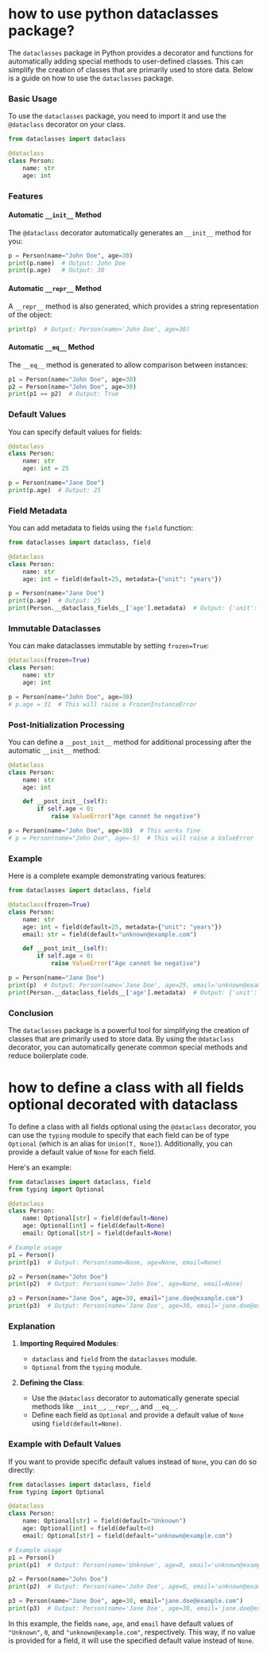 # how to use python dataclasses package?

The `dataclasses` package in Python provides a decorator and functions for automatically adding special methods to user-defined classes. This can simplify the creation of classes that are primarily used to store data. Below is a guide on how to use the `dataclasses` package.

### Basic Usage

To use the `dataclasses` package, you need to import it and use the `@dataclass` decorator on your class.

```python
from dataclasses import dataclass

@dataclass
class Person:
    name: str
    age: int
```

### Features

#### Automatic `__init__` Method

The `@dataclass` decorator automatically generates an `__init__` method for you:

```python
p = Person(name="John Doe", age=30)
print(p.name)  # Output: John Doe
print(p.age)   # Output: 30
```

#### Automatic `__repr__` Method

A `__repr__` method is also generated, which provides a string representation of the object:

```python
print(p)  # Output: Person(name='John Doe', age=30)
```

#### Automatic `__eq__` Method

The `__eq__` method is generated to allow comparison between instances:

```python
p1 = Person(name="John Doe", age=30)
p2 = Person(name="John Doe", age=30)
print(p1 == p2)  # Output: True
```

### Default Values

You can specify default values for fields:

```python
@dataclass
class Person:
    name: str
    age: int = 25

p = Person(name="Jane Doe")
print(p.age)  # Output: 25
```

### Field Metadata

You can add metadata to fields using the `field` function:

```python
from dataclasses import dataclass, field

@dataclass
class Person:
    name: str
    age: int = field(default=25, metadata={"unit": "years"})

p = Person(name="Jane Doe")
print(p.age)  # Output: 25
print(Person.__dataclass_fields__['age'].metadata)  # Output: {'unit': 'years'}
```

### Immutable Dataclasses

You can make dataclasses immutable by setting `frozen=True`:

```python
@dataclass(frozen=True)
class Person:
    name: str
    age: int

p = Person(name="John Doe", age=30)
# p.age = 31  # This will raise a FrozenInstanceError
```

### Post-Initialization Processing

You can define a `__post_init__` method for additional processing after the automatic `__init__` method:

```python
@dataclass
class Person:
    name: str
    age: int

    def __post_init__(self):
        if self.age < 0:
            raise ValueError("Age cannot be negative")

p = Person(name="John Doe", age=30)  # This works fine
# p = Person(name="John Doe", age=-5)  # This will raise a ValueError
```

### Example

Here is a complete example demonstrating various features:

```python
from dataclasses import dataclass, field

@dataclass(frozen=True)
class Person:
    name: str
    age: int = field(default=25, metadata={"unit": "years"})
    email: str = field(default="unknown@example.com")

    def __post_init__(self):
        if self.age < 0:
            raise ValueError("Age cannot be negative")

p = Person(name="Jane Doe")
print(p)  # Output: Person(name='Jane Doe', age=25, email='unknown@example.com')
print(Person.__dataclass_fields__['age'].metadata)  # Output: {'unit': 'years'}
```

### Conclusion

The `dataclasses` package is a powerful tool for simplifying the creation of classes that are primarily used to store data. By using the `@dataclass` decorator, you can automatically generate common special methods and reduce boilerplate code.

# how to define a class with all fields optional decorated with dataclass

To define a class with all fields optional using the `@dataclass` decorator, you can use the `typing` module to specify that each field can be of type `Optional` (which is an alias for `Union[T, None]`). Additionally, you can provide a default value of `None` for each field.

Here's an example:

```python
from dataclasses import dataclass, field
from typing import Optional

@dataclass
class Person:
    name: Optional[str] = field(default=None)
    age: Optional[int] = field(default=None)
    email: Optional[str] = field(default=None)

# Example usage
p1 = Person()
print(p1)  # Output: Person(name=None, age=None, email=None)

p2 = Person(name="John Doe")
print(p2)  # Output: Person(name='John Doe', age=None, email=None)

p3 = Person(name="Jane Doe", age=30, email="jane.doe@example.com")
print(p3)  # Output: Person(name='Jane Doe', age=30, email='jane.doe@example.com')
```

### Explanation

1. **Importing Required Modules**:
   - `dataclass` and `field` from the `dataclasses` module.
   - `Optional` from the `typing` module.

2. **Defining the Class**:
   - Use the `@dataclass` decorator to automatically generate special methods like `__init__`, `__repr__`, and `__eq__`.
   - Define each field as `Optional` and provide a default value of `None` using `field(default=None)`.

### Example with Default Values

If you want to provide specific default values instead of `None`, you can do so directly:

```python
from dataclasses import dataclass, field
from typing import Optional

@dataclass
class Person:
    name: Optional[str] = field(default="Unknown")
    age: Optional[int] = field(default=0)
    email: Optional[str] = field(default="unknown@example.com")

# Example usage
p1 = Person()
print(p1)  # Output: Person(name='Unknown', age=0, email='unknown@example.com')

p2 = Person(name="John Doe")
print(p2)  # Output: Person(name='John Doe', age=0, email='unknown@example.com')

p3 = Person(name="Jane Doe", age=30, email="jane.doe@example.com")
print(p3)  # Output: Person(name='Jane Doe', age=30, email='jane.doe@example.com')
```

In this example, the fields `name`, `age`, and `email` have default values of `"Unknown"`, `0`, and `"unknown@example.com"`, respectively. This way, if no value is provided for a field, it will use the specified default value instead of `None`.
